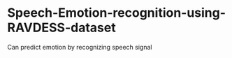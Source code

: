 # Speech-Emotion-recognition-using-RAVDESS-dataset
Can predict emotion by recognizing speech signal
